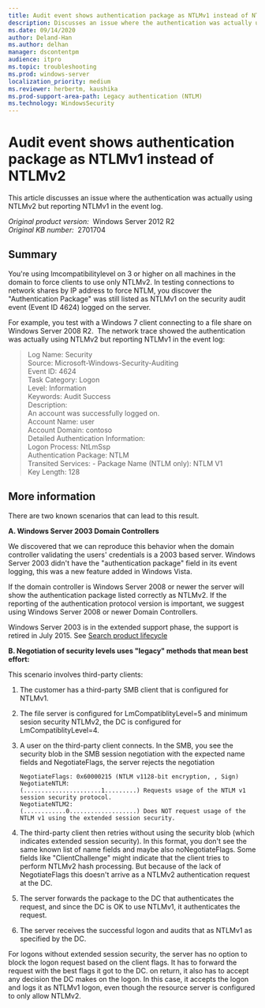 ```yaml
---
title: Audit event shows authentication package as NTLMv1 instead of NTLMv2
description: Discusses an issue where the authentication was actually using NTLMv2 but reporting NTLMv1 in the event log.
ms.date: 09/14/2020
author: Deland-Han
ms.author: delhan
manager: dscontentpm
audience: itpro
ms.topic: troubleshooting
ms.prod: windows-server
localization_priority: medium
ms.reviewer: herbertm, kaushika
ms.prod-support-area-path: Legacy authentication (NTLM)
ms.technology: WindowsSecurity 
---
```

# Audit event shows authentication package as NTLMv1 instead of NTLMv2

This article discusses an issue where the authentication was actually using NTLMv2 but reporting NTLMv1 in the event log.

_Original product version:_ &nbsp;Windows Server 2012 R2  
_Original KB number:_ &nbsp;2701704

## Summary

You're using lmcompatibilitylevel on 3 or higher on all machines in the domain to force clients to use only NTLMv2. In testing connections to network shares by IP address to force NTLM, you discover the "Authentication Package" was still listed as NTLMv1 on the security audit event (Event ID 4624) logged on the server. 

 For example, you test with a Windows 7 client connecting to a file share on Windows Server 2008 R2.  The network trace showed the authentication was actually using NTLMv2 but reporting NTLMv1 in the event log:

> Log Name:      Security  
Source:        Microsoft-Windows-Security-Auditing  
Event ID:      4624  
Task Category: Logon  
Level:         Information  
Keywords:      Audit Success  
Description:  
An account was successfully logged on.  
                Account Name:                               user  
                Account Domain:                            contoso  
Detailed Authentication Information:  
                Logon Process:                 NtLmSsp  
                Authentication Package:             NTLM  
                Transited Services:         -
                Package Name (NTLM only):     NTLM V1  
                Key Length:                       128  
 

## More information

There are two known scenarios that can lead to this result. 

 **A. Windows Server 2003 Domain Controllers**  

 We discovered that we can reproduce this behavior when the domain controller validating the users' credentials is a 2003 based server. Windows Server 2003 didn't have the "authentication package" field in its event logging, this was a new feature added in Windows Vista. 

 If the domain controller is Windows Server 2008 or newer the server will show the authentication package listed correctly as NTLMv2. If the reporting of the authentication protocol version is important, we suggest using Windows Server 2008 or newer Domain Controllers. 

 Windows Server 2003 is in the extended support phase, the support is retired in July 2015. See [Search product lifecycle](https://support.microsoft.com/lifecycle/?c2=1163) 

 **B. Negotiation of security levels uses "legacy" methods that mean best effort:**  

This scenario involves third-party clients:

1. The customer has a third-party SMB client that is configured for NTLMv1.
2. The file server is configured for LmCompatiblityLevel=5 and minimum sesion security NTLMv2, the DC is configured for LmCompatiblityLevel=4.
3. A user on the third-party client connects. In the SMB, you see the security blob in the SMB session negotiation with the expected name fields and NegotiateFlags, the server rejects the negotiation 
    
    ```console
    NegotiateFlags: 0x60000215 (NTLM v1128-bit encryption, , Sign)
    NegotiateNTLM:                    (......................1.........) Requests usage of the NTLM v1 session security protocol.
    NegotiateNTLM2:                   (............0...................) Does NOT request usage of the NTLM v1 using the extended session security.
    ```

4. The third-party client then retries without using the security blob (which indicates extended session security). In this format, you don't see the same known list of name fields and maybe also noNegotiateFlags. Some fields like "ClientChallenge" might indicate that the client tries to perform NTLMv2 hash processing. But because of the lack of NegotiateFlags this doesn't arrive as a NTLMv2 authentication request at the DC.
5. The server forwards the package to the DC that authenticates the request, and since the DC is OK to use NTLMv1, it authenticates the request.
6. The server receives the successful logon and audits that as NTLMv1 as specified by the DC.

For logons without extended session security, the server has no option to block the logon request based on the client flags. It has to forward the request with the best flags it got to the DC. on return, it also has to accept any decision the DC makes on the logon. In this case, it accepts the logon and logs it as NTLMv1 logon, even though the resource server is configured to only allow NTLMv2.
